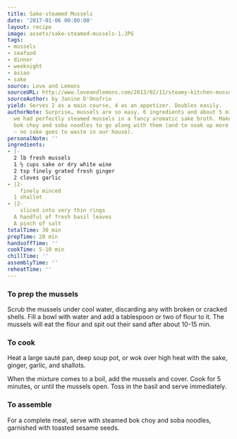 ```yaml
---
title: Sake-steamed Mussels
date: '2017-01-06 00:00:00'
layout: recipe
image: assets/sake-steamed-mussels-1.JPG
tags:
- mussels
- seafood
- dinner
- weeknight
- asian
- sake
source: Love and Lemons
sourceURL: http://www.loveandlemons.com/2013/02/11/steamy-kitchen-mussels
sourceAuthor: by Janine D'Onofrio
yield: Serves 2 as a main course, 4 as an appetizer. Doubles easily.
authorNote: Surprise… mussels are so easy. 6 ingredients and about 5 minutes later
  we had perfectly steamed mussels in a fancy aromatic sake broth. Make some baby
  bok choy and soba noodles to go along with them (and to soak up more of the broth
  – no sake goes to waste in our house).
personalNote: ''
ingredients:
- |-
  2 lb fresh mussels
  1 ½ cups sake or dry white wine
  2 tsp finely grated fresh ginger
  2 cloves garlic
- |2-
    finely minced
  1 shallot
- |2-
    sliced into very thin rings
  A handful of fresh basil leaves
  A pinch of salt
totalTime: 30 min
prepTime: 20 min
handsoffTime: ''
cookTime: 5-10 min
chillTime: ''
assemblyTime: ''
reheatTime: ''
---
```

### To prep the mussels

Scrub the mussels under cool water, discarding any with broken or cracked shells. Fill a bowl with water and add a tablespoon or two of flour to it. The mussels will eat the flour and spit out their sand after about 10-15 min. 

### To cook

Heat a large sauté pan, deep soup pot, or wok over high heat with the sake, ginger, garlic, and shallots. 

When the mixture comes to a boil, add the mussels and cover. Cook for 5 minutes, or until the mussels open. Toss in the basil and serve immediately.

### To assemble
For a complete meal, serve with steamed bok choy and soba noodles, garnished with toasted sesame seeds.